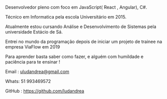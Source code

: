 Desenvolvedor pleno com foco em JavaScript( React , Angular), C#. 

Técnico em Informatica pela escola Universitário em 2015.

Atualmente estou cursando Análise e Desenvolvimento de Sistemas pela universidade Estácio de Sá.

Entrei no mundo da programação depois de iniciar um projeto de trainee na empresa ViaFlow em 2019

Para aprender basta saber como fazer, e alguém com humildade e paciência para te ensinar !

Email : uludandrea@gmail.com

Whats: 51 993469572

GitHub : https://github.com/ludandrea
